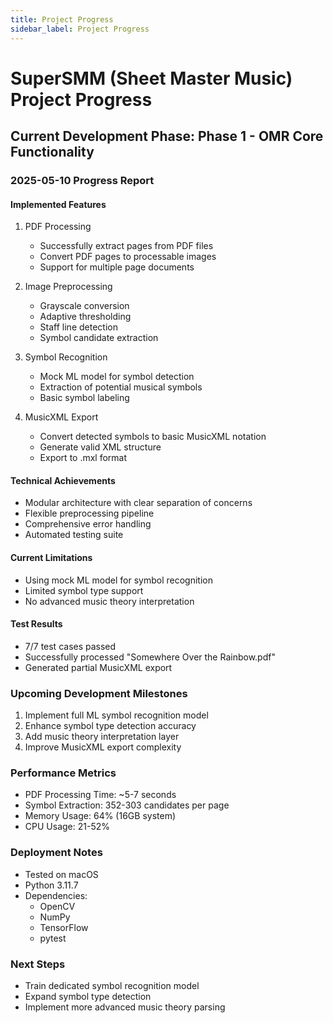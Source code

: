 ```yaml
---
title: Project Progress
sidebar_label: Project Progress
---
```

# SuperSMM (Sheet Master Music) Project Progress

## Current Development Phase: Phase 1 - OMR Core Functionality

### 2025-05-10 Progress Report

#### Implemented Features
1. PDF Processing
   - Successfully extract pages from PDF files
   - Convert PDF pages to processable images
   - Support for multiple page documents

2. Image Preprocessing
   - Grayscale conversion
   - Adaptive thresholding
   - Staff line detection
   - Symbol candidate extraction

3. Symbol Recognition
   - Mock ML model for symbol detection
   - Extraction of potential musical symbols
   - Basic symbol labeling

4. MusicXML Export
   - Convert detected symbols to basic MusicXML notation
   - Generate valid XML structure
   - Export to .mxl format

#### Technical Achievements
- Modular architecture with clear separation of concerns
- Flexible preprocessing pipeline
- Comprehensive error handling
- Automated testing suite

#### Current Limitations
- Using mock ML model for symbol recognition
- Limited symbol type support
- No advanced music theory interpretation

#### Test Results
- 7/7 test cases passed
- Successfully processed "Somewhere Over the Rainbow.pdf"
- Generated partial MusicXML export

### Upcoming Development Milestones
1. Implement full ML symbol recognition model
2. Enhance symbol type detection accuracy
3. Add music theory interpretation layer
4. Improve MusicXML export complexity

### Performance Metrics
- PDF Processing Time: ~5-7 seconds
- Symbol Extraction: 352-303 candidates per page
- Memory Usage: 64% (16GB system)
- CPU Usage: 21-52%

### Deployment Notes
- Tested on macOS
- Python 3.11.7 
- Dependencies: 
  * OpenCV
  * NumPy
  * TensorFlow
  * pytest

### Next Steps
- Train dedicated symbol recognition model
- Expand symbol type detection
- Implement more advanced music theory parsing
